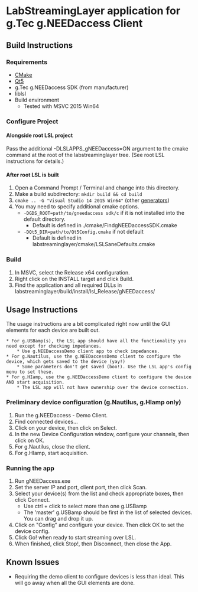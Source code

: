 # LabStreamingLayer application for g.Tec g.NEEDaccess Client

## Build Instructions

### Requirements

* [CMake](https://cmake.org/download/)
* [Qt5](https://www.qt.io/download-open-source/)
* g.Tec g.NEEDaccess SDK (from manufacturer)
* liblsl
* Build environment
    * Tested with MSVC 2015 Win64

### Configure Project

#### Alongside root LSL project

Pass the additional -DLSLAPPS_gNEEDaccess=ON argument to the cmake command at the root of the labstreaminglayer tree.
(See root LSL instructions for details.)

#### After root LSL is built

1. Open a Command Prompt / Terminal and change into this directory.
1. Make a build subdirectory: `mkdir build && cd build`
1. `cmake .. -G "Visual Studio 14 2015 Win64"` (other [generators](https://cmake.org/cmake/help/latest/manual/cmake-generators.7.html#visual-studio-generators))
1. You may need to specify additional cmake options.
    * `-DGDS_ROOT=path/to/gneedaccess sdk/c` if it is not installed into the default directory.
        * Default is defined in ./cmake/FindgNEEDaccessSDK.cmake
    * `-DQt5_DIR=path/to/Qt5Config.cmake` if not default
        * Default is defined in labstreaminglayer/cmake/LSLSaneDefaults.cmake
        
### Build

1. In MSVC, select the Release x64 configuration.
1. Right click on the INSTALL target and click Build.
1. Find the application and all required DLLs in labstreaminglayer/build/install/lsl_Release/gNEEDaccess/

## Usage Instructions

The usage instructions are a bit complicated right now until the GUI elements for each device are built out.

    * For g.USBamp(s), the LSL app should have all the functionality you need except for checking impedances.
        * Use g.NEEDaccessDemo client app to check impedances.
    * For g.Nautilus, use the g.NEEDaccessDemo client to configure the device, which gets saved to the device (yay!)
        * Some parameters don't get saved (boo!). Use the LSL app's config menu to set these.
    * For g.HIamp, use the g.NEEDaccessDemo client to configure the device AND start acquisition.
        * The LSL app will not have ownership over the device connection.

### Preliminary device configuration (g.Nautilus, g.HIamp only)

1. Run the g.NEEDaccess - Demo Client.
1. Find connected devices...
1. Click on your device, then click on Select.
1. In the new Device Configuration window, configure your channels, then click on OK.
1. For g.Nautilus, close the client.
1. For g.HIamp, start acquisition.

### Running the app

1. Run gNEEDaccess.exe
1. Set the server IP and port, client port, then click Scan.
1. Select your device(s) from the list and check appropriate boxes, then click Connect.
    * Use ctrl + click to select more than one g.USBamp
    * The 'master' g.USBamp should be first in the list of selected devices. You can drag and drop it up.
1. Click on "Config" and configure your device. Then click OK to set the device config.
1. Click Go! when ready to start streaming over LSL.
1. When finished, click Stop!, then Disconnect, then close the App.

## Known Issues

* Requiring the demo client to configure devices is less than ideal. This will go away when all the GUI elements are done.